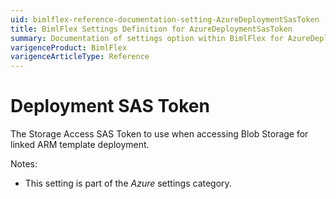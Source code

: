 ```yaml
---
uid: bimlflex-reference-documentation-setting-AzureDeploymentSasToken
title: BimlFlex Settings Definition for AzureDeploymentSasToken
summary: Documentation of settings option within BimlFlex for AzureDeploymentSasToken
varigenceProduct: BimlFlex
varigenceArticleType: Reference
---
```


# Deployment SAS Token

The Storage Access SAS Token to use when accessing Blob Storage for linked ARM template deployment.

Notes:

* This setting is part of the *Azure* settings category.

